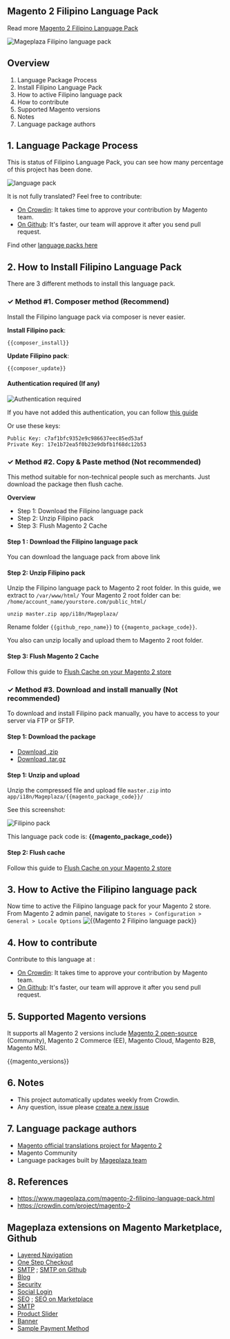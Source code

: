 ## Magento 2 Filipino Language Pack



Read more [Magento 2 Filipino Language Pack](https://www.mageplaza.com/magento-2-filipino-language-pack.html)

![Mageplaza Filipino language pack](https://i.imgur.com/qjWPj1W.png)

## Overview

1. Language Package Process
2. Install Filipino Language Pack
3. How to active Filipino language pack
4. How to contribute
5. Supported Magento versions
6. Notes
7. Language package authors

## 1. Language Package Process

This is status of Filipino Language Pack, you can see how many percentage of this project has been done.

![language pack](http://progressed.io/bar/{{process}}?title=translated)

It is not fully translated? Feel free to contribute:
- [On Crowdin]({{crowdin}}): It takes time to approve your contribution by Magento team.
- [On Github]({{github_url}}/blob/master/HOW-TO-CONTRIBUTE.md): It's faster, our team will approve it after you send pull request.


Find other [language packs here](https://www.mageplaza.com/kb/magento-2-language-pack/)

## 2. How to Install Filipino Language Pack

There are 3 different methods to install this language pack.

### ✓ Method #1. Composer method (Recommend)
Install the Filipino language pack via composer is never easier.

**Install Filipino pack**:

```
{{composer_install}}
```


**Update  Filipino pack**:

```
{{composer_update}}
```

#### Authentication required (If any)

![Authentication required](https://cdn.mageplaza.com/media/general/dmryiPk.png)

If you have not added this authentication, you can follow [this guide](http://devdocs.magento.com/guides/v2.0/install-gde/prereq/connect-auth.html)

Or use these keys:

```
Public Key: c7af1bfc9352e9c986637eec85ed53af
Private Key: 17e1b72ea5f0b23e9dbfb1f68dc12b53
```



### ✓ Method #2. Copy & Paste method (Not recommended)

This method suitable for non-technical people such as merchants. Just download the package then flush cache.

**Overview**

- Step 1: Download the Filipino language pack
- Step 2: Unzip Filipino pack
- Step 3: Flush Magento 2 Cache

#### Step 1 : Download the Filipino language pack

You can download the language pack from above link

#### Step 2: Unzip Filipino pack

Unzip the Filipino language pack to Magento 2 root folder. In this guide, we extract to `/var/www/html/`
Your Magento 2 root folder can be: `/home/account_name/yourstore.com/public_html/`

```
unzip master.zip app/i18n/Mageplaza/
```

Rename folder `{{github_repo_name}}` to `{{magento_package_code}}`.


You also can unzip locally and upload them to Magento 2 root folder.

#### Step 3: Flush Magento 2 Cache

Follow this guide to [Flush Cache on your Magento 2 store](https://www.mageplaza.com/kb/how-flush-enable-disable-cache.html)


### ✓ Method #3. Download and install manually (Not recommended)

To download and install Filipino pack manually, you have to access to your server via FTP or SFTP.

#### Step 1: Download the package

- [Download .zip]({{github_latest_version}})
- [Download .tar.gz]({{github_latest_version_tar}})

#### Step 1: Unzip and upload

Unzip the compressed file and upload file `master.zip` into `app/i18n/Mageplaza/{{magento_package_code}}/`

See this screenshot:

![Filipino pack](https://cdn3.mageplaza.com/media/general/language-pack.png)

This language pack code is: **{{magento_package_code}}**

#### Step 2: Flush cache

Follow this guide to [Flush Cache on your Magento 2 store](https://www.mageplaza.com/kb/how-flush-enable-disable-cache.html)


## 3. How to Active the Filipino language pack 

Now time to active the Filipino language pack for your Magento 2 store. From Magento 2 admin panel, navigate to `Stores > Configuration > General > Locale Options`
![{{Magento 2 Filipino language pack}}](https://cdn.mageplaza.com/media/general/aPSUA0l.png)


## 4. How to contribute

Contribute to this language at :
- [On Crowdin]({{crowdin}}): It takes time to approve your contribution by Magento team.
- [On Github]({{github_url}}/blob/master/HOW-TO-CONTRIBUTE.md): It's faster, our team will approve it after you send pull request.


## 5. Supported Magento versions

It supports all Magento 2 versions include [Magento 2 open-source](https://www.mageplaza.com/download-magento/) (Community), Magento 2 Commerce (EE), Magento Cloud, Magento B2B, Magento MSI.

{{magento_versions}}


## 6. Notes 

- This project automatically updates weekly from Crowdin.
- Any question, issue please [create a new issue]({{github_url}}/issues/new)

## 7. Language package authors

- [Magento official translations project for Magento 2]({{crowdin}})
- Magento Community
- Language packages built by [Mageplaza team](https://www.mageplaza.com/)


## 8. References 

- https://www.mageplaza.com/magento-2-filipino-language-pack.html
- https://crowdin.com/project/magento-2



## Mageplaza extensions on Magento Marketplace, Github


- [Layered Navigation](https://marketplace.magento.com/mageplaza-layered-navigation-m2.html)
- [One Step Checkout](https://marketplace.magento.com/mageplaza-magento-2-one-step-checkout-extension.html)
- [SMTP](https://marketplace.magento.com/mageplaza-module-smtp.html) ; [SMTP on Github](https://github.com/mageplaza/magento-2-smtp)
- [Blog](https://github.com/mageplaza/magento-2-blog)
- [Security](https://marketplace.magento.com/mageplaza-module-security.html)
- [Social Login](https://github.com/mageplaza/magento-2-social-login)
- [SEO](https://github.com/mageplaza/magento-2-seo) ; [SEO on Marketplace](https://marketplace.magento.com/mageplaza-magento-2-seo-extension.html)
- [SMTP](https://github.com/mageplaza/magento-2-smtp)
- [Product Slider](https://github.com/mageplaza/magento-2-product-slider)
- [Banner](https://github.com/mageplaza/magento-2-banner-slider)
- [Sample Payment Method](https://github.com/mageplaza/magento-2-sample-payment-method)



